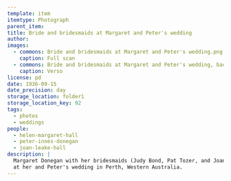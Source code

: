 ```yaml
---
template: item
itemtype: Photograph
parent_item: 
title: Bride and bridesmaids at Margaret and Peter's wedding
author: 
images:
  - commons: Bride and bridesmaids at Margaret and Peter's wedding.png
    caption: Full scan
  - commons: Bride and bridesmaids at Margaret and Peter's wedding, back.png
    caption: Verso
license: pd
date: 1936-09-15
date_precision: day
storage_location: folder1
storage_location_key: 92
tags:
  - photos
  - weddings
people:
  - helen-margaret-hall
  - peter-innes-donegan
  - joan-leake-hall
description: |
  Margaret Donegan with her bridesmaids (Judy Bond, Pat Tozer, and Joan Salom)
  at her and Peter's wedding in Perth, Western Australia.
---
```


